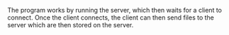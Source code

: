 The program works by running the server, which then waits for a client to connect.
Once the client connects, the client can then send files to the server which are then
stored on the server. 
